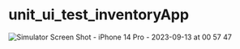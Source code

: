 # unit_ui_test_inventoryApp
![Simulator Screen Shot - iPhone 14 Pro - 2023-09-13 at 00 57 47](https://github.com/Krdnzbyza/unit_ui_test_inventoryApp/assets/57248151/3bef675c-39b3-4b5a-b18c-55adbb0d7436)

